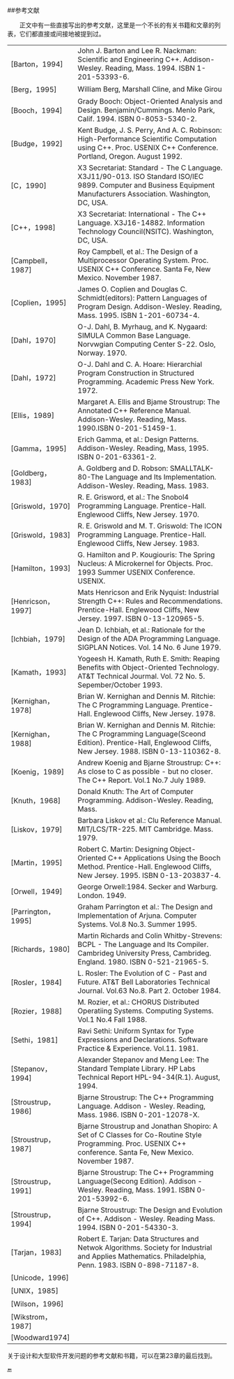 ##参考文献

&emsp;&emsp;正文中有一些直接写出的参考文献，这里是一个不长的有关书籍和文章的列表，它们都直接或间接地被提到过。

|||
|:--|:--|
|[Barton，1994]|John J. Barton and Lee R. Nackman: Scientific and Engineering C++. Addison-Wesley. Reading, Mass. 1994. ISBN 1-201-53393-6.|
|[Berg，1995]|William Berg, Marshall Cline, and Mike Girou|
|[Booch，1994]|Grady Booch: Object-Oriented Analysis and Design. Benjamin/Cummings. Menlo Park, Calif. 1994. ISBN 0-8053-5340-2.|
|[Budge，1992]|Kent Budge, J. S. Perry, And A. C. Robinson: High-Performance Scientific Computation using C++. Proc. USENIX C++ Conference. Portland, Oregon. August 1992.|
|[C，1990]|X3 Secretariat: Standard - The C Language. X3J11/90-013. ISO Standard ISO/IEC 9899. Computer and Business Equipment Manufacturers Association. Washington, DC, USA.|
|[C++，1998]|X3 Secretariat: International - The C++ Language. X3J16-14882. Information Technology Council(NSITC). Washington, DC, USA.|
|[Campbell，1987]|Roy Campbell, et al.: The Design of a Multiprocessor Operating System. Proc. USENIX C++ Conference. Santa Fe, New Mexico. November 1987.|
|[Coplien，1995]|James O. Coplien and Douglas C. Schmidt(editors): Pattern Languages of Program Design. Addison-Wesley. Reading, Mass. 1995. ISBN 1-201-60734-4.|
|[Dahl，1970]|O-J. Dahl, B. Myrhaug, and K. Nygaard: SIMULA Common Base Language. Norvwgian Computing Center S-22. Oslo, Norway. 1970.|
|[Dahl，1972]|O-J. Dahl and C. A. Hoare: Hierarchial Program Construction in Structured Programming. Academic Press New York. 1972.|
|[Ellis，1989]|Margaret A. Ellis and Bjame Stroustrup: The Annotated C++ Reference Manual. Addison-Wesley. Reading, Mass. 1990.ISBN 0-201-51459-1.|
|[Gamma，1995]|Erich Gamma, et al.: Design Patterns. Addison-Wesley. Reading, Mass, 1995. ISBN 0-201-63361-2.|
|[Goldberg，1983]|A. Goldberg and D. Robson: SMALLTALK-80-The Language and Its Implementation. Addison-Wesley. Reading, Mass. 1983.|
|[Griswold，1970]|R. E. Grisword, et al.: The Snobol4 Programming Language. Prentice-Hall. Englewood Cliffs, New Jersey. 1970.|
|[Griswold，1983]|R. E. Griswold and M. T. Griswold: The ICON Programming Language. Prentice-Hall. Englewood Cliffs, New Jersey. 1983.|
|[Hamilton，1993]|G. Hamilton and P. Kougiouris: The Spring Nucleus: A Microkernel for Objects. Proc. 1993 Summer USENIX Conference. USENIX.|
|[Henricson，1997]|Mats Henricson and Erik Nyquist: Industrial Strength C++: Rules and Recommendations. Prentice-Hall. Englewood Cliffs, New Jersey. 1997. ISBN 0-13-120965-5.|
|[Ichbiah，1979]|Jean D. Ichbiah, et al.: Rationale for the Design of the ADA Programming Language. SIGPLAN Notices. Vol. 14 No. 6 June 1979.|
|[Kamath，1993]|Yogeesh H. Kamath, Ruth E. Smith: Reaping Benefits with Object-Oriented Technology. AT&T Technical Jourmal. Vol. 72 No. 5. Sepember/October 1993.|
|[Kernighan，1978]|Brian W. Kernighan and Dennis M. Ritchie: The C Programming Language. Prentice-Hall. Englewood Cliffs, New Jersey. 1978.|
|[Kernighan，1988]|Brian W. Kernighan and Dennis M. Ritchie: The C Programming Language(Sceond Edition). Prentice-Hall, Englewood Cliffs, New Jersey. 1988. ISBN 0-13-110362-8.|
|[Koenig，1989]|Andrew Koenig and Bjarne Stroustrup: C++: As close to C as possible - but no closer. The C++ Report. Vol.1 No.7 July 1989.|
|[Knuth，1968]|Donald Knuth: The Art of Computer Programming. Addison-Wesley. Reading, Mass.|
|[Liskov，1979]|Barbara Liskov et al.: Clu Reference Manual. MIT/LCS/TR-225. MIT Cambridge. Mass. 1979.|
|[Martin，1995]|Robert C. Martin: Designing Object-Oriented C++ Applications Using the Booch Method. Prentice-Hall. Englewood Cliffs, New Jersey. 1995. ISBN 0-13-203837-4.|
|[Orwell，1949]|George Orwell:1984. Secker and Warburg. London. 1949.|
|[Parrington，1995]|Graham Parrington et al.: The Design and Implementation of Arjuna. Computer Systems. Vol.8 No.3. Summer 1995.|
|[Richards，1980]|Martin Richards and Colin Whitby-Strevens: BCPL - The Language and Its Compiler. Cambrideg University Press, Cambrideg. England. 1980. ISBN 0-521-21965-5.|
|[Rosler，1984]|L. Rosler: The Evolution of C - Past and Future. AT&T Bell Laboratories Technical Journal. Vol.63 No.8. Part 2. October 1984.|
|[Rozier，1988]|M. Rozier, et al.: CHORUS Distributed Operatiing Systems. Computing Systems. Vol.1 No.4 Fall 1988.|
|[Sethi，1981]|Ravi Sethi: Uniform Syntax for Type Expressions and Declarations. Software Practice & Experience. Vol.11. 1981.|
|[Stepanov，1994]|Alexander Stepanov and Meng Lee: The Standard Template Library. HP Labs Technical Report HPL-94-34(R.1). August, 1994.|
|[Stroustrup，1986]|Bjarne Stroustrup: The C++ Programming Language. Addison - Wesley. Reading, Mass. 1986. ISBN 0-201-12078-X.|
|[Stroustrup，1987]|Bjarne Stroustrup and Jonathan Shopiro: A Set of C Classes for Co-Routine Style Programming. Proc. USENIX C++ conference. Santa Fe, New Mexico. November 1987.|
|[Stroustrup，1991]|Bjarne Stroustrup: The C++ Programming Language(Secong Edition). Addison - Wesley. Reading, Mass. 1991. ISBN 0-201-53992-6.|
|[Stroustrup，1994]|Bjarne Stroustrup: The Design and Evolution of C++. Addison - Wesley. Reading Mass. 1994. ISBN 0-201-54330-3.|
|[Tarjan，1983]|Robert E. Tarjan: Data Structures and Netwok Algorithms. Society for Industrial and Applies Mathematics. Philadelphia, Penn. 1983. ISBN 0-898-71187-8.|
|[Unicode，1996]||
|[UNIX，1985]||
|[Wilson，1996]||
|[Wikstrom，1987]||
|[Woodward1974]||


关于设计和大型软件开发问题的参考文献和书籍，可以在第23章的最后找到。

🔚
